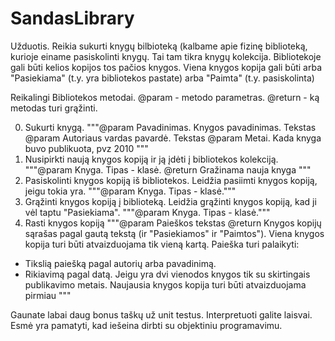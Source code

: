 # SandasLibrary
Užduotis.
  Reikia sukurti knygų bilbioteką (kalbame apie fizinę biblioteką, kurioje einame pasiskolinti knygų. Tai
tam tikra knygų kolekcija. Bibliotekoje gali būti kelios kopijos tos pačios knygos.
Viena knygos kopija gali būti arba "Pasiekiama" (t.y. yra bibliotekos pastate) arba "Paimta" (t.y.
pasiskolinta)

Reikalingi Bibliotekos metodai. @param - metodo parametras. @return - ką metodas turi grąžinti.

0. Sukurti knygą.
    """@param Pavadinimas. Knygos pavadinimas. Tekstas
    @param Autoriaus vardas pavardė. Tekstas
    @param Metai. Kada knyga buvo publikuota, pvz 2010 """
1. Nusipirkti naują knygos kopiją ir ją įdėti į bibliotekos kolekciją.
    """@param Knyga. Tipas - klasė.
    @return Gražinama nauja knyga """
2. Pasiskolinti knygos kopiją iš bibliotekos. Leidžia pasiimti knygos kopiją, jeigu tokia yra.
    """@param Knyga. Tipas - klasė."""
3. Grąžinti knygos kopiją į biblioteką. Leidžia grąžinti knygos kopiją, kad ji vėl taptu "Pasiekiama".
    """@param Knyga. Tipas - klasė."""
4. Rasti knygos kopiją
    """@param Paieškos tekstas
    @return Knygos kopijų sąrašas pagal gautą tekstą (ir "Pasiekiamos" ir "Paimtos"). Viena knygos
kopija turi būti atvaizduojama tik vieną kartą.
 Paieška turi palaikyti:
 - Tikslią paiešką pagal autorių arba pavadinimą.
 - Rikiavimą pagal datą. Jeigu yra dvi vienodos knygos tik su skirtingais publikavimo metais.
Naujausia knygos kopija turi būti atvaizduojama pirmiau """

Gaunate labai daug bonus taškų už unit testus.
Interpretuoti galite laisvai. Esmė yra pamatyti, kad iešeina dirbti su objektiniu programavimu. 
